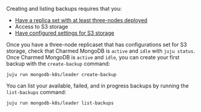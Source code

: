 Creating and listing backups requires that you:
* [Have a replica set with at least three-nodes deployed](/t/charmed-mongodb-k8s-tutorial-managing-your-units/10611)
* Access to S3 storage
* [Have configured settings for S3 storage](/t/charmed-mongodb-k8s-how-to-configuring-settings-for-s3/11692)

Once you have a three-node replicaset that has configurations set for S3 storage, check that Charmed MongoDB is `active` and `idle` with `juju status`. Once Charmed MongoDB is `active` and `idle`, you can create your first backup with the `create-backup` command:
```
juju run mongodb-k8s/leader create-backup
```

You can list your available, failed, and in progress backups by running the `list-backups` command:
```
juju run mongodb-k8s/leader list-backups
```
